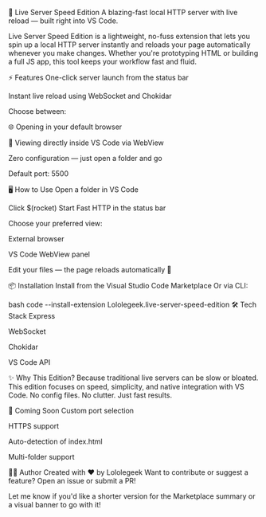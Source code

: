 🚀 Live Server Speed Edition
A blazing-fast local HTTP server with live reload — built right into VS Code.

Live Server Speed Edition is a lightweight, no-fuss extension that lets you spin up a local HTTP server instantly and reloads your page automatically whenever you make changes. Whether you're prototyping HTML or building a full JS app, this tool keeps your workflow fast and fluid.

⚡ Features
One-click server launch from the status bar

Instant live reload using WebSocket and Chokidar

Choose between:

🌐 Opening in your default browser

🧩 Viewing directly inside VS Code via WebView

Zero configuration — just open a folder and go

Default port: 5500

🖥️ How to Use
Open a folder in VS Code

Click $(rocket) Start Fast HTTP in the status bar

Choose your preferred view:

External browser

VS Code WebView panel

Edit your files — the page reloads automatically 💨

📦 Installation
Install from the Visual Studio Code Marketplace Or via CLI:

bash
code --install-extension Lololegeek.live-server-speed-edition
🛠️ Tech Stack
Express

WebSocket

Chokidar

VS Code API

✨ Why This Edition?
Because traditional live servers can be slow or bloated. This edition focuses on speed, simplicity, and native integration with VS Code. No config files. No clutter. Just fast results.

🧪 Coming Soon
Custom port selection

HTTPS support

Auto-detection of index.html

Multi-folder support

👨‍💻 Author
Created with ❤️ by Lololegeek Want to contribute or suggest a feature? Open an issue or submit a PR!

Let me know if you'd like a shorter version for the Marketplace summary or a visual banner to go with it!